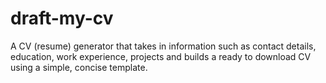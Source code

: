 # draft-my-cv
A CV (resume) generator that takes in information such as contact details, education, work experience, projects and builds a ready to download CV using a simple, concise template.
